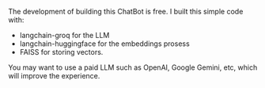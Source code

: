 The development of building this ChatBot is free.
I built this simple code with:
- langchain-groq for the LLM
- langchain-huggingface for the embeddings prosess
- FAISS for storing vectors.

You may want to use a paid LLM such as OpenAI, Google Gemini, etc, which will improve the experience.
